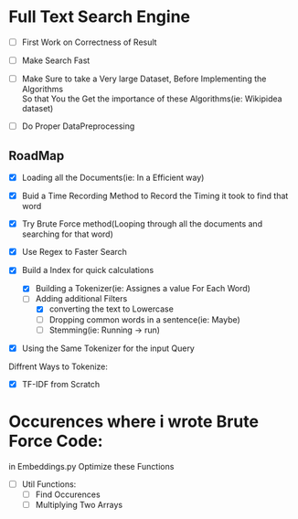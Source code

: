 # Full Text Search Engine

- [ ] First Work on Correctness of Result
- [ ] Make Search Fast
- [ ] Make Sure to take a Very large Dataset, Before Implementing the Algorithms  
So that You the Get the importance of these Algorithms(ie: Wikipidea dataset)
- [ ] Do Proper DataPreprocessing


## RoadMap

- [x] Loading all the Documents(ie: In a Efficient way)
- [x] Buid a Time Recording Method to Record the Timing it took to find that word
- [x] Try Brute Force method(Looping through all the documents and searching for that word)
- [x] Use Regex to Faster Search
- [x] Build a Index for quick calculations
    - [x] Building a Tokenizer(ie: Assignes a value For Each Word)
    - [ ] Adding additional Filters
        - [x] converting the text to Lowercase
        - [ ] Dropping common words in a sentence(ie: Maybe)
        - [ ] Stemming(ie: Running -> run)
- [x] Using the Same Tokenizer for the input Query


Diffrent Ways to Tokenize:

- [x] TF-IDF from Scratch



# Occurences where i wrote Brute Force Code:

in Embeddings.py Optimize these Functions

- [ ] Util Functions:
    - [ ] Find Occurences 
    - [ ]  Multiplying Two Arrays